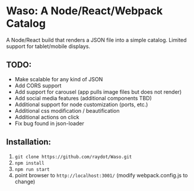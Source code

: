 # Waso: A Node/React/Webpack Catalog

A Node/React build that renders a JSON file into a simple catalog.  Limited support for tablet/mobile displays.

## TODO:
- Make scalable for any kind of JSON
- Add CORS support
- Add support for carousel (app pulls image files but does not render)
- Add social media features (additional components TBD)
- Additional support for node customization (ports, etc.)
- Additional css modification / beautification
- Additional actions on click
- Fix bug found in json-loader

## Installation:
1. `git clone https://github.com/raydot/Waso.git`
2. `npm install`
3. `npm run start`
4. point browser to `http://localhost:3001/` (modify webpack.config.js to change)

